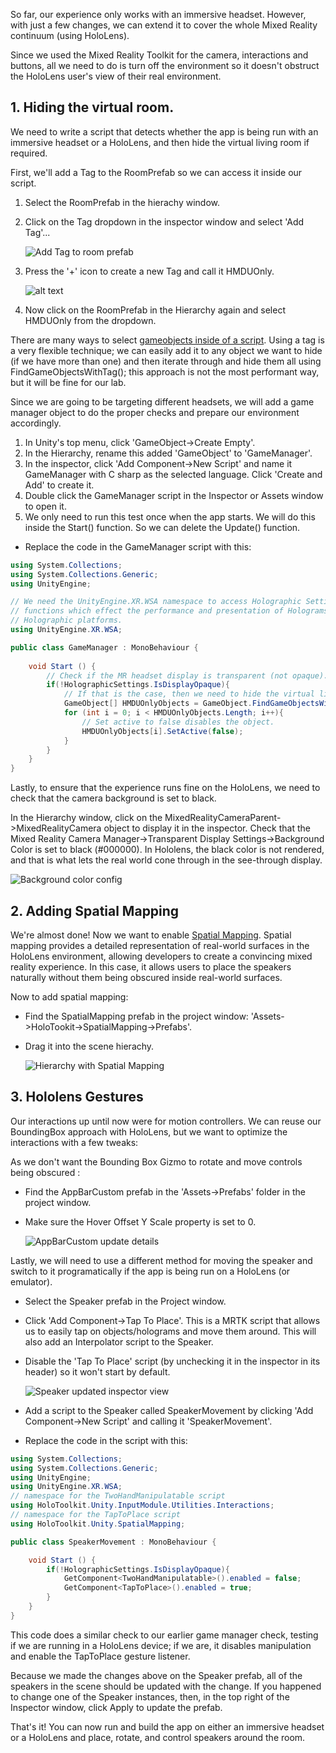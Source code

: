 <!-- ## 7. HoloLens (optional) --> 

So far, our experience only works with an immersive headset. However, with just a few changes, we can extend it to cover the whole Mixed Reality continuum (using HoloLens).  

Since we used the Mixed Reality Toolkit for the camera, interactions and buttons, all we need to do is turn off the environment so it doesn't obstruct the HoloLens user's view of their real environment. 


## 1. Hiding the virtual room.
We need to write a script that detects whether the app is being run with an immersive headset or a HoloLens, and then hide the virtual living room if required.

First, we'll add a Tag to the RoomPrefab so we can access it inside our script. 



1. Select the RoomPrefab in the hierachy window.
2. Click on the Tag dropdown in the inspector window and select 'Add Tag'...

	![Add Tag to room prefab](../media/AddTagToRoomPrefab.png)

3. Press the '+' icon to create a new Tag and call it HMDUOnly.

	![alt text](../media/HMDUOnlyTag.png)

4.  Now click on the RoomPrefab in the Hierarchy again and select HMDUOnly from the dropdown.

There are many ways to select [gameobjects inside of a script](https://docs.unity3d.com/Manual/ControllingGameObjectsComponents.html). Using a tag is a very flexible technique; we can easily add it to any object we want to hide (if we have more than one) and then iterate through and hide them all using FindGameObjectsWithTag(); this approach is not the most performant way, but it will be fine for our lab. 


Since we are going to be targeting different headsets, we will add a game manager object to do the proper checks and prepare our environment accordingly. 

1. In Unity's top menu, click 'GameObject->Create Empty'.   
2. In the Hierarchy, rename this added 'GameObject' to 'GameManager'.
3. In the inspector, click 'Add Component->New Script' and name it GameManager with C sharp as the selected language. Click 'Create and Add' to create it. 
4. Double click the GameManager script in the Inspector or Assets window to open it.
5. We only need to run this test once when the app starts. We will do this inside the Start() function. So we can delete the Update() function.
- Replace the code in the GameManager script with this:

```csharp
using System.Collections;
using System.Collections.Generic;
using UnityEngine;

// We need the UnityEngine.XR.WSA namespace to access Holographic Settings which contain 
// functions which effect the performance and presentation of Holograms on Windows 
// Holographic platforms.
using UnityEngine.XR.WSA;

public class GameManager : MonoBehaviour {
	
	void Start () {
   		// Check if the MR headset display is transparent (not opaque).
    	if(!HolographicSettings.IsDisplayOpaque){ 
        	// If that is the case, then we need to hide the virtual living room
        	GameObject[] HMDUOnlyObjects = GameObject.FindGameObjectsWithTag("HMDUOnly");
        	for (int i = 0; i < HMDUOnlyObjects.Length; i++){
           		// Set active to false disables the object.
            	HMDUOnlyObjects[i].SetActive(false); 
        	}
    	}
	}
}
```

Lastly, to ensure that the experience runs fine on the HoloLens, we need to check that the camera background is set to black. 

In the Hierarchy window, click on the MixedRealityCameraParent->MixedRealityCamera object to display it in the inspector. Check that the Mixed Reality Camera Manager->Transparent Display Settings->Background Color is set to black (#000000).  In Hololens, the black color is not rendered, and that is what lets the real world cone through in the see-through display. 

![Background color config](../media/HololensBlack.png)


## 2. Adding Spatial Mapping 

We're almost done! Now we want to enable [Spatial Mapping](https://docs.microsoft.com/en-us/windows/mixed-reality/spatial-mapping). Spatial mapping provides a detailed representation of real-world surfaces in the HoloLens environment, allowing developers to create a convincing mixed reality experience. In this case, it allows users to place the speakers naturally without them being obscured inside real-world surfaces.

Now to add spatial mapping:

- Find the SpatialMapping prefab in the project window: 'Assets->HoloTookit->SpatialMapping->Prefabs'.
- Drag it into the scene hierachy.

	![Hierarchy with Spatial Mapping](../media/HierarchySpatialMapping.png)


## 3. Hololens Gestures 

Our interactions up until now were for motion controllers. We can reuse our BoundingBox approach with HoloLens, but we want to optimize the interactions with a few tweaks:  


As we don't want the Bounding Box Gizmo to rotate and move controls being obscured :

- Find the AppBarCustom prefab in the 'Assets->Prefabs' folder in the project window.
- Make sure the Hover Offset Y Scale property is set to 0.

	![AppBarCustom update details](../media/AppbarCustomUpdate.png)



Lastly, we will need to use a different method for moving the speaker and switch to it programatically if the app is being run on a HoloLens (or emulator). 

- Select the Speaker prefab in the Project window.
- Click 'Add Component->Tap To Place'. This is a MRTK script that allows us to easily tap on objects/holograms and move them around. This will also add an Interpolator script to the Speaker.
- Disable the 'Tap To Place' script (by unchecking it in the inspector in its header) so it won't start by default. 

	![Speaker updated inspector view](../media/SpeakerTapToPlace.png)

- Add a script to the Speaker called SpeakerMovement by clicking 'Add Component->New Script' and calling it 'SpeakerMovement'.

- Replace the code in the script with this:
	
```csharp
using System.Collections;
using System.Collections.Generic;
using UnityEngine;
using UnityEngine.XR.WSA;
// namespace for the TwoHandManipulatable script
using HoloToolkit.Unity.InputModule.Utilities.Interactions;
// namespace for the TapToPlace script
using HoloToolkit.Unity.SpatialMapping;

public class SpeakerMovement : MonoBehaviour {

	void Start () {
		if(!HolographicSettings.IsDisplayOpaque){ 
			GetComponent<TwoHandManipulatable>().enabled = false;
			GetComponent<TapToPlace>().enabled = true;
		}
	}
}
```

This code does a similar check to our earlier game manager check, testing if we are running in a HoloLens device; if we are, it disables manipulation and enable the TapToPlace gesture listener.

Because we made the changes above on the Speaker prefab, all of the speakers in the scene should be updated with the change. If you happened to change one of the Speaker instances, then, in the top right of the Inspector window, click Apply to update the prefab.


That's it! You can now run and build the app on either an immersive headset or a HoloLens and place, rotate, and control speakers around the room.